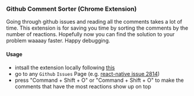 ### Github Comment Sorter (Chrome Extension)
Going through github issues and reading all the comments takes a lot of time. This extension is for saving you time by sorting the comments by the number of reactions. Hopefully now you can find the solution to your problem waaaay faster. Happy debugging.

#### Usage
- intsall the extension locally following [this](https://developer.chrome.com/extensions/getstarted#manifest)
- go to any `Github` `Issues` Page (e.g. [react-native issue 2814](https://github.com/facebook/react-native/issues/2814))
- press "Command + Shift + O" or "Command + Shift + O" to make the comments that have the most reactions show up on top
